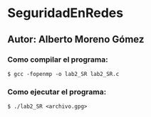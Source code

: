 # SeguridadEnRedes
## Autor: Alberto Moreno Gómez
<!--sec data-title="Compilar programa" data-id="OSX_Linux_prompt" data-collapse=true ces-->
### Como compilar el programa:
    $ gcc -fopenmp -o lab2_SR lab2_SR.c

<!--endsec-->

<!--sec data-title="Ejecutar Programa" data-id="OSX_Linux_prompt" data-collapse=true ces-->
### Como ejecutar el programa:
    $ ./lab2_SR <archivo.gpg> 
<!--endsec-->
